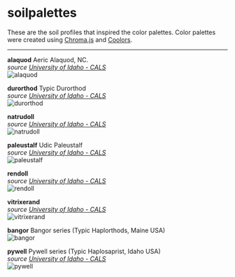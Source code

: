 soilpalettes
================

These are the soil profiles that inspired the color palettes. Color
palettes were created using [Chroma.js](https://gka.github.io/palettes/)
and [Coolors](https://coolors.co).

-----

**alaquod** Aeric Alaquod, NC.  
*source [University of Idaho -
CALS](https://www.uidaho.edu/cals/soil-orders)*  
![alaquod](images/alaquod-palette.png)

**durorthod** Typic Durorthod  
*source [University of Idaho -
CALS](https://www.uidaho.edu/cals/soil-orders)*  
![durorthod](images/durorthod-palette.png)

**natrudoll**  
*source [University of Idaho -
CALS](https://www.uidaho.edu/cals/soil-orders)*  
![natrudoll](images/natrudoll-palette.png)

**paleustalf** Udic Paleustalf  
*source [University of Idaho -
CALS](https://www.uidaho.edu/cals/soil-orders)*  
![paleustalf](images/paleustalf-palette.png)

**rendoll**  
*source [University of Idaho -
CALS](https://www.uidaho.edu/cals/soil-orders)*  
![rendoll](images/rendoll-palette.png)

**vitrixerand**  
*source [University of Idaho -
CALS](https://www.uidaho.edu/cals/soil-orders)*  
![vitrixerand](images/vitrixerand-palette.png)

**bangor** Bangor series (Typic Haplorthods, Maine USA)  
![bangor](images/bangor-palette.png)

**pywell** Pywell series (Typic Haplosaprist, Idaho USA)  
*source [University of Idaho -
CALS](https://www.uidaho.edu/cals/soil-orders)*  
![pywell](images/pywell-palette.png)
